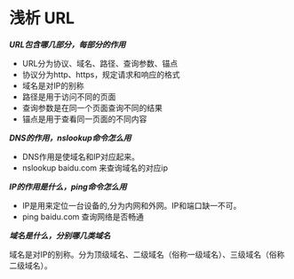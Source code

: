# 浅析 URL

***URL包含哪几部分，每部分的作用***

* URL分为协议、域名、路径、查询参数、锚点
* 协议分为http、https，规定请求和响应的格式
* 域名是对IP的别称
* 路径是用于访问不同的页面
* 查询参数是在同一个页面查询不同的结果
* 锚点是用于查看同一页面的不同内容

***DNS的作用，nslookup命令怎么用***

* DNS作用是使域名和IP对应起来。
* nslookup baidu.com 来查询域名的对应ip

***IP的作用是什么，ping命令怎么用***

* IP是用来定位一台设备的,分为内网和外网。IP和端口缺一不可。
* ping baidu.com 查询网络是否畅通

***域名是什么，分别哪几类域名***

域名是对IP的别称。分为顶级域名、二级域名（俗称一级域名）、三级域名（俗称二级域名）。